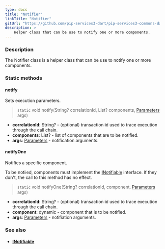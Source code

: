 ```yaml
---
type: docs
title: "Notifier"
linkTitle: "Notifier"
gitUrl: "https://github.com/pip-services3-dart/pip-services3-commons-dart"
description: >
    Helper class that can be use to notify one or more components.
---
```


### Description

The Notifier class is a helper class that can be use to notify one or more components.

### Static methods

#### notify
Sets execution parameters.

> `static` void notify(String? correlationId, List? components, [Parameters](../parameters) args)

- **correlationId**: String? - (optional) transaction id used to trace execution through the call chain.
- **components**: List? - list of components that are to be notified.
- **args**: [Parameters](../parameters) - notification arguments.

#### notifyOne
Notifies a specific component.

To be notiied, components must implement the [INotifiable](../inotifiable) interface.
If they don't, the call to this method has no effect.

> `static` void notifyOne(String? correlationId, component, [Parameters](../parameters) args)

- **correlationId**: String? - (optional) transaction id used to trace execution through the call chain.
- **component**: dynamic - component that is to be notified.
- **args**: [Parameters](../parameters) - notifiation arguments.


### See also
- #### [INotifiable](../inotifiable)
